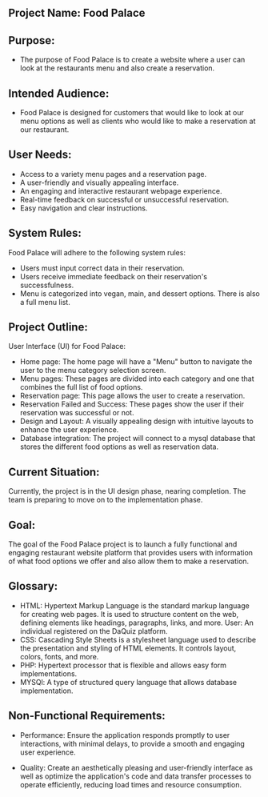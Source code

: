  
## Project Name: Food Palace

## Purpose: 
- The purpose of Food Palace is to create a website where a user can look at the restaurants menu and also create a reservation.

## Intended Audience:
- Food Palace is designed for customers that would like to look at our menu options as well
as clients who would like to make a reservation at our restaurant.

## User Needs: 
- Access to a variety menu pages and a reservation page.
- A user-friendly and visually appealing interface.
- An engaging and interactive restaurant webpage experience.
- Real-time feedback on successful or unsuccessful reservation.
- Easy navigation and clear instructions.


## System Rules:
Food Palace will adhere to the following system rules:
- Users must input correct data in their reservation.
- Users receive immediate feedback on their reservation's successfulness.
- Menu is categorized into vegan, main, and dessert options. There is also a full menu list.

## Project Outline:
User Interface (UI) for Food Palace:
- Home page: The home page will have a "Menu" button to navigate the user to the menu category selection screen.
- Menu pages: These pages are divided into each category and one that combines the full list of food options.
- Reservation page: This page allows the user to create a reservation.
- Reservation Failed and Success: These pages show the user if their reservation was successful or not.
- Design and Layout: A visually appealing design with intuitive layouts to enhance the user experience.
- Database integration: The project will connect to a mysql database that stores the different food options
  as well as reservation data.

## Current Situation:
Currently, the project is in the UI design phase, nearing completion. The team is preparing to move on to 
the implementation phase.

## Goal:
The goal of the Food Palace project is to launch a fully functional and engaging restaurant website platform that provides users 
with information of what food options we offer and also allow them to make a reservation.

## Glossary:
- HTML: Hypertext Markup Language is the standard markup language for creating web pages. It is used to structure
  content on the web, defining elements like headings, paragraphs, links, and more. User: An individual registered
  on the DaQuiz platform.
- CSS: Cascading Style Sheets is a stylesheet language used to describe the presentation and styling of HTML elements.
  It controls layout, colors, fonts, and more.
- PHP: Hypertext processor that is flexible and allows easy form implementations.
- MYSQl: A type of structured query language that allows database implementation.


## Non-Functional Requirements:
- Performance: Ensure the application responds promptly to user interactions, with minimal delays, to provide a
  smooth and engaging user experience.

- Quality: Create an aesthetically pleasing and user-friendly interface as well as optimize the application's 
code and data transfer processes to operate efficiently, reducing load times and resource consumption.
